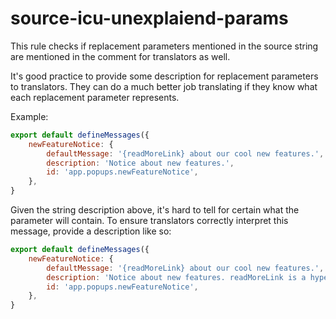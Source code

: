 # source-icu-unexplaiend-params

This rule checks if replacement parameters mentioned in the source string are mentioned in the comment for translators as well.

It's good practice to provide some description for replacement parameters to translators. They can do a much better job translating if they know what each replacement parameter represents.

Example:

```js
export default defineMessages({
    newFeatureNotice: {
        defaultMessage: '{readMoreLink} about our cool new features.',
        description: 'Notice about new features.',
        id: 'app.popups.newFeatureNotice',
    },
}
```

Given the string description above, it's hard to tell for certain what the parameter will contain. To ensure translators correctly interpret this message, provide a description like so:

```js
export default defineMessages({
    newFeatureNotice: {
        defaultMessage: '{readMoreLink} about our cool new features.',
        description: 'Notice about new features. readMoreLink is a hyperlink with text "Read more".',
        id: 'app.popups.newFeatureNotice',
    },
}
```